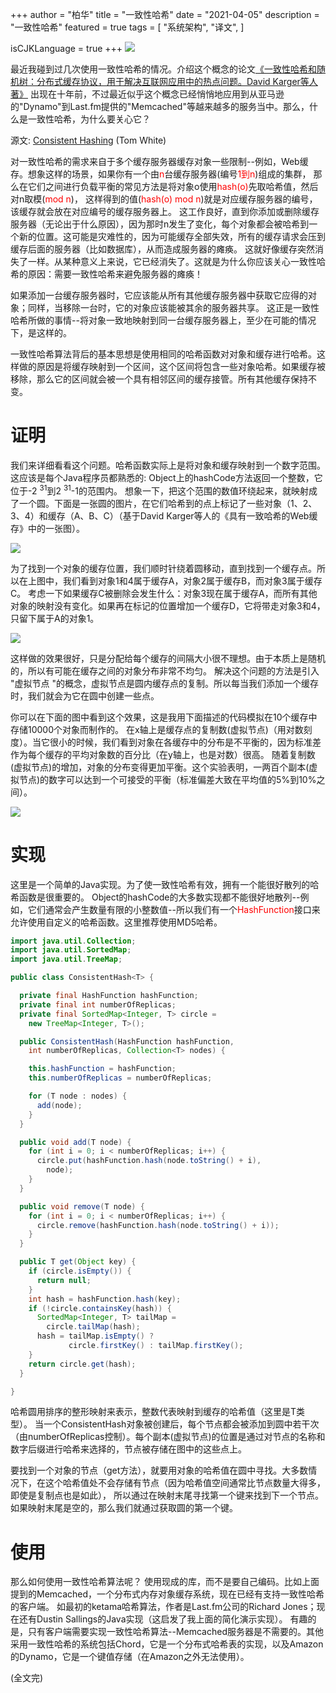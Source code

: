+++
author = "柏华"
title = "一致性哈希"
date = "2021-04-05"
description = "一致性哈希"
featured = true
tags = [
    "系统架构",
    "译文",
]

isCJKLanguage = true
+++
![](/images/graph/a1.webp)

最近我碰到过几次使用一致性哈希的情况。介绍这个概念的论文[《一致性哈希和随机树：分布式缓存协议，用于解决互联网应用中的热点问题。David Karger等人著》](http://citeseer.ist.psu.edu/karger97consistent.html)
出现在十年前，不过最近似乎这个概念已经悄悄地应用到从亚马逊的"Dynamo"到Last.fm提供的"Memcached"等越来越多的服务当中。那么，什么是一致性哈希，为什么要关心它？

<!--more-->

源文: [Consistent Hashing](http://tom-e-white.com/2007/11/consistent-hashing.html) (Tom White)

对一致性哈希的需求来自于多个缓存服务器缓存对象一些限制--例如，Web缓存。想象这样的场景，如果你有一个由<font color='red'>n</font>台缓存服务器(编号<font color='red'>1到n</font>)组成的集群，
那么在它们之间进行负载平衡的常见方法是将对象o使用<font color='red'>hash(o)</font>先取哈希值，然后对n取模(<font color='red'>mod n</font>)，
这样得到的值(<font color='red'>hash(o)</font> <font color='red'>mod n</font>)就是对应缓存服务器的编号，该缓存就会放在对应编号的缓存服务器上。
这工作良好，直到你添加或删除缓存服务器（无论出于什么原因），因为那时n发生了变化，每个对象都会被哈希到一个新的位置。这可能是灾难性的，因为可能缓存全部失效，所有的缓存请求会压到缓存后面的服务器（比如数据库），从而造成服务器的瘫痪。
这就好像缓存突然消失了一样。从某种意义上来说，它已经消失了。这就是为什么你应该关心一致性哈希的原因：需要一致性哈希来避免服务器的瘫痪！

如果添加一台缓存服务器时，它应该能从所有其他缓存服务器中获取它应得的对象；同样，当移除一台时，它的对象应该能被其余的服务器共享。
这正是一致性哈希所做的事情--将对象一致地映射到同一台缓存服务器上，至少在可能的情况下，是这样的。

一致性哈希算法背后的基本思想是使用相同的哈希函数对对象和缓存进行哈希。这样做的原因是将缓存映射到一个区间，这个区间将包含一些对象哈希。如果缓存被移除，那么它的区间就会被一个具有相邻区间的缓存接管。所有其他缓存保持不变。

# 证明
我们来详细看看这个问题。哈希函数实际上是将对象和缓存映射到一个数字范围。这应该是每个Java程序员都熟悉的: Object上的hashCode方法返回一个整数，它位于-2 <sup>31</sup>到2 <sup>31</sup>-1的范围内。
想象一下，把这个范围的数值环绕起来，就映射成了一个圆。下面是一张圆的图片，在它们哈希到的点上标记了一些对象（1、2、3、4）和缓存（A、B、C）（基于David Karger等人的《具有一致哈希的Web缓存》中的一张图）。

![](/images/graph/a2.png)

为了找到一个对象的缓存位置，我们顺时针绕着圆移动，直到找到一个缓存点。所以在上图中，我们看到对象1和4属于缓存A，对象2属于缓存B，而对象3属于缓存C。
考虑一下如果缓存C被删除会发生什么：对象3现在属于缓存A，而所有其他对象的映射没有变化。如果再在标记的位置增加一个缓存D，它将带走对象3和4，只留下属于A的对象1。

![](/images/graph/a3.png)

这样做的效果很好，只是分配给每个缓存的间隔大小很不理想。由于本质上是随机的，所以有可能在缓存之间的对象分布非常不均匀。
解决这个问题的方法是引入 "虚拟节点 "的概念，虚拟节点是圆内缓存点的复制。所以每当我们添加一个缓存时，我们就会为它在圆中创建一些点。

你可以在下面的图中看到这个效果，这是我用下面描述的代码模拟在10个缓存中存储10000个对象而制作的。
在x轴上是缓存点的复制数(虚拟节点)（用对数刻度）。当它很小的时候，我们看到对象在各缓存中的分布是不平衡的，因为标准差作为每个缓存的平均对象数的百分比（在y轴上，也是对数）很高。
随着复制数(虚拟节点)的增加，对象的分布变得更加平衡。这个实验表明，一两百个副本(虚拟节点)的数字可以达到一个可接受的平衡（标准偏差大致在平均值的5%到10%之间）。

![](/images/graph/a4.png)

# 实现
这里是一个简单的Java实现。为了使一致性哈希有效，拥有一个能很好散列的哈希函数是很重要的。
Object的hashCode的大多数实现都不能很好地散列--例如，它们通常会产生数量有限的小整数值--所以我们有一个<font color='red'>HashFunction</font>接口来允许使用自定义的哈希函数。这里推荐使用MD5哈希。

```java
import java.util.Collection;
import java.util.SortedMap;
import java.util.TreeMap;

public class ConsistentHash<T> {

  private final HashFunction hashFunction;
  private final int numberOfReplicas;
  private final SortedMap<Integer, T> circle =
    new TreeMap<Integer, T>();

  public ConsistentHash(HashFunction hashFunction,
    int numberOfReplicas, Collection<T> nodes) {

    this.hashFunction = hashFunction;
    this.numberOfReplicas = numberOfReplicas;

    for (T node : nodes) {
      add(node);
    }
  }

  public void add(T node) {
    for (int i = 0; i < numberOfReplicas; i++) {
      circle.put(hashFunction.hash(node.toString() + i),
        node);
    }
  }

  public void remove(T node) {
    for (int i = 0; i < numberOfReplicas; i++) {
      circle.remove(hashFunction.hash(node.toString() + i));
    }
  }

  public T get(Object key) {
    if (circle.isEmpty()) {
      return null;
    }
    int hash = hashFunction.hash(key);
    if (!circle.containsKey(hash)) {
      SortedMap<Integer, T> tailMap =
        circle.tailMap(hash);
      hash = tailMap.isEmpty() ?
             circle.firstKey() : tailMap.firstKey();
    }
    return circle.get(hash);
  } 

}
```

哈希圆用排序的整形映射来表示，整数代表映射到缓存的哈希值（这里是T类型）。
当一个ConsistentHash对象被创建后，每个节点都会被添加到圆中若干次（由numberOfReplicas控制）。每个副本(虚拟节点)的位置是通过对节点的名称和数字后缀进行哈希来选择的，节点被存储在图中的这些点上。

要找到一个对象的节点（get方法），就要用对象的哈希值在圆中寻找。大多数情况下，在这个哈希值处不会存储有节点（因为哈希值空间通常比节点数量大得多，即使是复制点也是如此），
所以通过在映射末尾寻找第一个键来找到下一个节点。如果映射末尾是空的，那么我们就通过获取圆的第一个键。

# 使用
那么如何使用一致性哈希算法呢？ 使用现成的库，而不是要自己编码。比如上面提到的Memcached，一个分布式内存对象缓存系统，现在已经有支持一致性哈希的客户端。
如最初的ketama哈希算法，作者是Last.fm公司的Richard Jones；现在还有Dustin Sallings的Java实现（这启发了我上面的简化演示实现）。
有趣的是，只有客户端需要实现一致性哈希算法--Memcached服务器是不需要的。其他采用一致性哈希的系统包括Chord，它是一个分布式哈希表的实现，以及Amazon的Dynamo，它是一个键值存储（在Amazon之外无法使用）。


(全文完)




